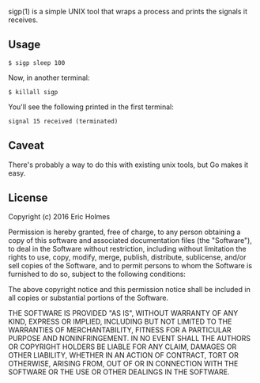 sigp(1) is a simple UNIX tool that wraps a process and prints the signals it receives.

## Usage

```
$ sigp sleep 100
```

Now, in another terminal:

```console
$ killall sigp
```

You'll see the following printed in the first terminal:

```console
signal 15 received (terminated)
```

## Caveat

There's probably a way to do this with existing unix tools, but Go makes it easy.

## License

Copyright (c) 2016 Eric Holmes

Permission is hereby granted, free of charge, to any person obtaining a copy of this software and associated documentation files (the "Software"), to deal in the Software without restriction, including without limitation the rights to use, copy, modify, merge, publish, distribute, sublicense, and/or sell copies of the Software, and to permit persons to whom the Software is furnished to do so, subject to the following conditions:

The above copyright notice and this permission notice shall be included in all copies or substantial portions of the Software.

THE SOFTWARE IS PROVIDED "AS IS", WITHOUT WARRANTY OF ANY KIND, EXPRESS OR IMPLIED, INCLUDING BUT NOT LIMITED TO THE WARRANTIES OF MERCHANTABILITY, FITNESS FOR A PARTICULAR PURPOSE AND NONINFRINGEMENT. IN NO EVENT SHALL THE AUTHORS OR COPYRIGHT HOLDERS BE LIABLE FOR ANY CLAIM, DAMAGES OR OTHER LIABILITY, WHETHER IN AN ACTION OF CONTRACT, TORT OR OTHERWISE, ARISING FROM, OUT OF OR IN CONNECTION WITH THE SOFTWARE OR THE USE OR OTHER DEALINGS IN THE SOFTWARE.
